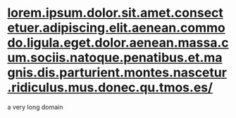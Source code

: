 # [lorem.ipsum.dolor.sit.amet.consectetuer.adipiscing.elit.aenean.commodo.ligula.eget.dolor.aenean.massa.cum.sociis.natoque.penatibus.et.magnis.dis.parturient.montes.nascetur.ridiculus.mus.donec.qu.tmos.es/](http://lorem.ipsum.dolor.sit.amet.consectetuer.adipiscing.elit.aenean.commodo.ligula.eget.dolor.aenean.massa.cum.sociis.natoque.penatibus.et.magnis.dis.parturient.montes.nascetur.ridiculus.mus.donec.qu.tmos.es/)
a very long domain
